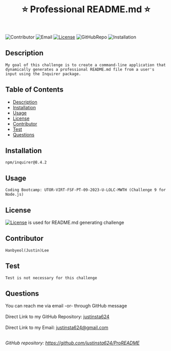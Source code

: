 
  <h1 align="center"> ⭐ Professional README.md ⭐ </h1> <br />

  ![Contributor](https://img.shields.io/badge/Contributor-Hanbyeol(Justin)Lee-purple)
  ![Email](https://img.shields.io/badge/Email-justinsta624@gmail.com-green)
  [![License](https://img.shields.io/badge/License-MIT-blue)](https://opensource.org/license/MIT)
  ![GitHubRepo](https://img.shields.io/badge/GitHubrepo-justinsta624-yellow)
  ![Installation](https://img.shields.io/badge/Installation-npm/inquirer@8.4.2-red)
 
  ## Description
  ```
  My goal of this challenge is to create a command-line application that dynamically generates a professional README.md file from a user's input using the Inquirer package.
  ```

  ## Table of Contents
  - [Description](#description)
  - [Installation](#installation)
  - [Usage](#usage)
  - [License](#license)
  - [Contributor](#contributor)
  - [Test](#test)
  - [Questions](#questions)

  ## Installation 
  ```
  npm/inquirer@8.4.2
  ```
  
  ## Usage
  ```
  Coding Bootcamp: UTOR-VIRT-FSF-PT-09-2023-U-LOLC-MWTH (Challenge 9 for Node.js)
  ```

  ## License
  [![License](https://img.shields.io/badge/License-MIT-blue)](https://opensource.org/license/MIT) is used for README.md generating challenge

  ## Contributor 
  ```
  Hanbyeol(Justin)Lee
  ```
  
  ## Test
  ```
  Test is not necessary for this challenge
  ```
  
  ## Questions 
  You can reach me via email -or- through GitHub message<br />
  <br />
  Direct Link to my GitHub Repository: [justinsta624](https://github.com/justinsta624)<br />
  <br />
  Direct Link to my Email: justinsta624@gmail.com<br /><br />
  
  _GitHub repository: https://github.com/justinsta624/ProREADME_
      